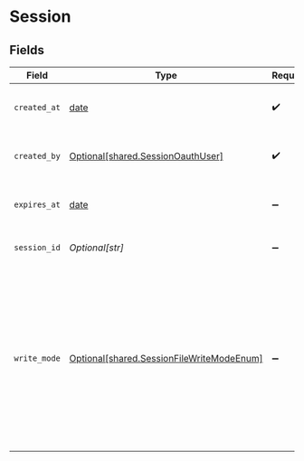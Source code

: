 # Session


## Fields

| Field                                                                                                                                                                         | Type                                                                                                                                                                          | Required                                                                                                                                                                      | Description                                                                                                                                                                   |
| ----------------------------------------------------------------------------------------------------------------------------------------------------------------------------- | ----------------------------------------------------------------------------------------------------------------------------------------------------------------------------- | ----------------------------------------------------------------------------------------------------------------------------------------------------------------------------- | ----------------------------------------------------------------------------------------------------------------------------------------------------------------------------- |
| `created_at`                                                                                                                                                                  | [date](https://docs.python.org/3/library/datetime.html#date-objects)                                                                                                          | :heavy_check_mark:                                                                                                                                                            | The time when the session was created.                                                                                                                                        |
| `created_by`                                                                                                                                                                  | [Optional[shared.SessionOauthUser]](undefined/models/shared/sessionoauthuser.md)                                                                                              | :heavy_check_mark:                                                                                                                                                            | The user who created the session.                                                                                                                                             |
| `expires_at`                                                                                                                                                                  | [date](https://docs.python.org/3/library/datetime.html#date-objects)                                                                                                          | :heavy_minus_sign:                                                                                                                                                            | The time when the session expires.                                                                                                                                            |
| `session_id`                                                                                                                                                                  | *Optional[str]*                                                                                                                                                               | :heavy_minus_sign:                                                                                                                                                            | Unique identifier of a session.                                                                                                                                               |
| `write_mode`                                                                                                                                                                  | [Optional[shared.SessionFileWriteModeEnum]](undefined/models/shared/sessionfilewritemodeenum.md)                                                                              | :heavy_minus_sign:                                                                                                                                                            | Determines how to handle files that already exist. You can KEEP the existing file, OVERWRITE it, or FAIL to ingest if a file with the same name is already in your workspace. |